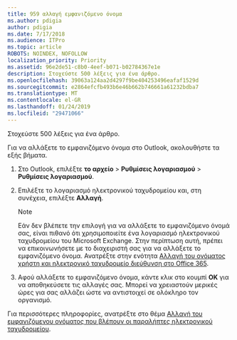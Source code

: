 ```yaml
---
title: 959 αλλαγή εμφανιζόμενο όνομα
ms.author: pdigia
author: pdigia
ms.date: 7/17/2018
ms.audience: ITPro
ms.topic: article
ROBOTS: NOINDEX, NOFOLLOW
localization_priority: Priority
ms.assetid: 96e2de51-c8b0-4eef-b071-b02784367e1e
description: Στοχεύστε 500 λέξεις για ένα άρθρο.
ms.openlocfilehash: 39063a124aa2d4297f9be404253496eafaf1529d
ms.sourcegitcommit: e2864efcfb493b6e46b662b746661a61232bdba7
ms.translationtype: MT
ms.contentlocale: el-GR
ms.lasthandoff: 01/24/2019
ms.locfileid: "29471066"
---
```

Στοχεύστε 500 λέξεις για ένα άρθρο.
  
Για να αλλάξετε το εμφανιζόμενο όνομα στο Outlook, ακολουθήστε τα εξής βήματα.
  
1. Στο Outlook, επιλέξτε **το αρχείο** \> **Ρυθμίσεις λογαριασμού** \> **Ρυθμίσεις λογαριασμού**.
    
2. Επιλέξτε το λογαριασμό ηλεκτρονικού ταχυδρομείου και, στη συνέχεια, επιλέξτε **Αλλαγή**.
    
    > [!NOTE]
    > Εάν δεν βλέπετε την επιλογή για να αλλάξετε το εμφανιζόμενο όνομά σας, είναι πιθανό ότι χρησιμοποιείτε ένα λογαριασμό ηλεκτρονικού ταχυδρομείου του Microsoft Exchange. Στην περίπτωση αυτή, πρέπει να επικοινωνήσετε με το διαχειριστή σας για να αλλάξετε το εμφανιζόμενο όνομα. Ανατρέξτε στην ενότητα [Αλλαγή του ονόματος χρήστη και ηλεκτρονικό ταχυδρομείο διεύθυνση στο Office 365](https://support.office.com/article/fb5ac074-e203-4e1f-9843-b9d1a3e03297.aspx). 
  
3. Αφού αλλάξετε το εμφανιζόμενο όνομα, κάντε κλικ στο κουμπί **OK** για να αποθηκεύσετε τις αλλαγές σας. Μπορεί να χρειαστούν μερικές ώρες για σας αλλάζει ώστε να αντιστοιχεί σε ολόκληρο τον οργανισμό. 
    
Για περισσότερες πληροφορίες, ανατρέξτε στο θέμα [Αλλαγή του εμφανιζόμενου ονόματος που βλέπουν οι παραλήπτες ηλεκτρονικού ταχυδρομείου](https://support.office.com/article/2b53331a-ba2a-4803-88dc-ac9fe376c8a9.aspx).
  

